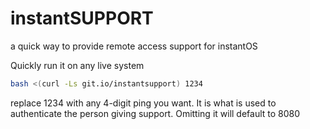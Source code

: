 # instantSUPPORT
a quick way to provide remote access support for instantOS

Quickly run it on any live system

```sh
bash <(curl -Ls git.io/instantsupport) 1234
```

replace 1234 with any 4-digit ping you want. It is what is used to authenticate the person giving support. 
Omitting it will default to 8080